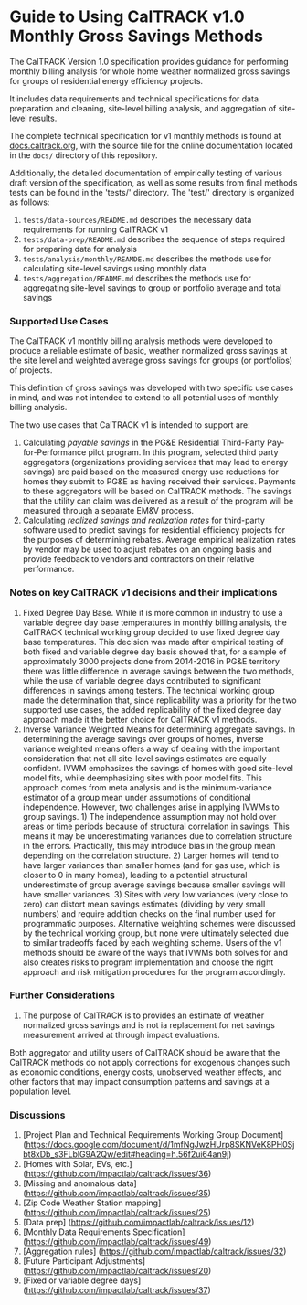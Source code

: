 # Guide to Using CalTRACK v1.0 Monthly Gross Savings Methods

The CalTRACK Version 1.0 specification provides guidance for performing monthly billing analysis for whole home weather normalized gross savings for groups of residential energy efficiency projects.

It includes data requirements and technical specifications for data preparation and cleaning, site-level billing analysis, and aggregation of site-level results.

The complete technical specification for v1 monthly methods is found at [docs.caltrack.org](http://docs.caltrack.org), with the source file for the online documentation located in the `docs/` directory of this repository.

Additionally, the detailed documentation of empirically testing of various draft version of the specification, as well as some results from final methods tests can be found in the 'tests/' directory. The 'test/' directory is organized as follows: 

1. `tests/data-sources/README.md` describes the necessary data requirements for running CalTRACK v1
2. `tests/data-prep/README.md` describes the sequence of steps required for preparing data for analysis
3. `tests/analysis/monthly/REAMDE.md` describes the methods use for calculating site-level savings using monthly data
4. `tests/aggregation/README.md` describes the methods use for aggregating site-level savings to group or portfolio average and total savings

### Supported Use Cases

The CalTRACK v1 monthly billing analysis methods were developed to produce a reliable estimate of basic, weather normalized gross savings at the site level and weighted average gross savings for groups (or portfolios) of projects.

This definition of gross savings was developed with two specific use cases in mind, and was not intended to extend to all potential uses of monthly billing analysis.

The two use cases that CalTRACK v1 is intended to support are:

1. Calculating *payable savings* in the PG&E Residential Third-Party Pay-for-Performance pilot program. In this program, selected third party aggregators (organizations providing services that may lead to energy savings) are paid  based on the measured energy use reductions for homes they submit to PG&E as having received their services. Payments to these aggregators will be based on CalTRACK methods. The savings that the utility can claim was delivered as a result of the program will be measured through a separate EM&V process.
2. Calculating *realized savings and realization rates* for third-party software used to predict savings for residential efficiency projects for the purposes of determining rebates. Average empirical realization rates by vendor may be used to adjust rebates on an ongoing basis and provide feedback to vendors and contractors on their relative performance.  

### Notes on key CalTRACK v1 decisions and their implications

1. Fixed Degree Day Base. While it is more common in industry to use a variable degree day base temperatures in monthly billing analysis, the CalTRACK technical working group decided to use fixed degree day base temperatures. This decision was made after empirical testing of both fixed and variable degree day basis showed that, for a sample of approximately 3000 projects done from 2014-2016 in PG&E territory there was little difference in average savings between the two methods, while the use of variable degree days contributed to significant differences in savings among testers. The technical working group made the determination that, since replicability was a priority for the two supported use cases, the added replicability of the fixed degree day approach made it the better choice for CalTRACK v1 methods.
2. Inverse Variance Weighted Means for determining aggregate savings. In determining the average savings over groups of homes, inverse variance weighted means offers a way of dealing with the important consideration that not all site-level savings estimates are equally confident. IVWM emphasizes the savings of homes with good site-level model fits, while deemphasizing sites with poor model fits. This approach comes from meta analysis and is the minimum-variance estimator of a group mean under assumptions of conditional independence. However, two challenges arise in applying IVWMs to group savings. 1) The independence assumption may not hold over areas or time periods because of structural correlation in savings. This means it may be underestimating variances due to correlation structure in the errors. Practically, this may introduce bias in the group mean depending on the correlation structure. 2) Larger homes will tend to have larger variances than smaller homes (and for gas use, which is closer to 0 in many homes), leading to a potential structural underestimate of group average savings because smaller savings will have smaller variances. 3) Sites with very low variances (very close to zero) can distort mean savings estimates (dividing by very small numbers) and require addition checks on the final number used for programmatic purposes. Alternative weighting schemes were discussed by the technical working group, but none were ultimately selected due to similar tradeoffs faced by each weighting scheme. Users of the v1 methods should be aware of the ways that IVWMs both solves for and also creates risks to program implementation and choose the right approach and risk mitigation procedures for the program accordingly.

### Further Considerations

1. The purpose of CalTRACK is to provides an estimate of weather normalized gross savings and is not ia replacement for net savings measurement arrived at through impact evaluations.

Both aggregator and utility users of CalTRACK should be aware that the CalTRACK methods do not apply corrections for exogenous changes such as economic conditions, energy costs, unobserved weather effects, and other factors that may impact consumption patterns and savings at a population level.

### Discussions

1. [Project Plan and Technical Requirements Working Group Document] (https://docs.google.com/document/d/1mfNgJwzHUrp8SKNVeK8PH0Sjbt8xDb_s3FLblG9A2Qw/edit#heading=h.56f2ui64an9j)
2. [Homes with Solar, EVs, etc.] (https://github.com/impactlab/caltrack/issues/36)
3. [Missing and anomalous data] (https://github.com/impactlab/caltrack/issues/35)
4. [Zip Code Weather Station mapping] (https://github.com/impactlab/caltrack/issues/25)
5. [Data prep] (https://github.com/impactlab/caltrack/issues/12)
6. [Monthly Data Requirements Specification] (https://github.com/impactlab/caltrack/issues/49)
7. [Aggregation rules] (https://github.com/impactlab/caltrack/issues/32)
8. [Future Participant Adjustments] (https://github.com/impactlab/caltrack/issues/20)
9. [Fixed or variable degree days] (https://github.com/impactlab/caltrack/issues/37)
